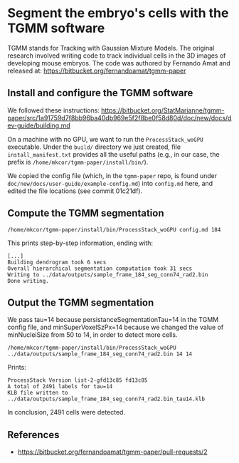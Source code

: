 # Segment the embryo's cells with the TGMM software

TGMM stands for Tracking with Gaussian Mixture Models. The original research
involved writing code to track individual cells in the 3D images of developing
mouse embryos. The code was authored by Fernando Amat and released at:
https://bitbucket.org/fernandoamat/tgmm-paper

## Install and configure the TGMM software

We followed these instructions:
https://bitbucket.org/StatMarianne/tgmm-paper/src/1a91759d7f8bb96ba40db969e5f2f8be0f58d80d/doc/new/docs/dev-guide/building.md

On a machine with no GPU, we want to run the `ProcessStack_woGPU` executable.
Under the `build/` directory we just created, file `install_manifest.txt`
provides all the useful paths (e.g., in our case, the prefix is
`/home/mkcor/tgmm-paper/install/bin/`).

We copied the config file (which, in the `tgmm-paper` repo, is found under
`doc/new/docs/user-guide/example-config.md`) into `config.md` here, and edited
the file locations (see commit 01c21df).

## Compute the TGMM segmentation

    /home/mkcor/tgmm-paper/install/bin/ProcessStack_woGPU config.md 184

This prints step-by-step information, ending with:

    [...]
    Building dendrogram took 6 secs
    Overall hierarchical segmentation computation took 31 secs
    Writing to ../data/outputs/sample_frame_184_seg_conn74_rad2.bin
    Done writing.

## Output the TGMM segmentation

We pass tau=14 because persistanceSegmentationTau=14 in the TGMM config file,
and minSuperVoxelSzPx=14 because we changed the value of minNucleiSize from 50 to 14,
in order to detect more cells.

    /home/mkcor/tgmm-paper/install/bin/ProcessStack_woGPU ../data/outputs/sample_frame_184_seg_conn74_rad2.bin 14 14

Prints:

    ProcessStack Version list-2-gfd13c85 fd13c85
    A total of 2491 labels for tau=14
    KLB file written to ../data/outputs/sample_frame_184_seg_conn74_rad2.bin_tau14.klb

In conclusion, 2491 cells were detected.

## References

* https://bitbucket.org/fernandoamat/tgmm-paper/pull-requests/2
